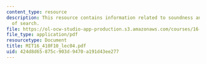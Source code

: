 ```yaml
---
content_type: resource
description: This resource contains information related to soundness and completeness
  of search.
file: https://ol-ocw-studio-app-production.s3.amazonaws.com/courses/16-410-principles-of-autonomy-and-decision-making-fall-2010/424d8d65875c903d9470a191d43ee277_MIT16_410F10_lec04.pdf
file_type: application/pdf
resourcetype: Document
title: MIT16_410F10_lec04.pdf
uid: 424d8d65-875c-903d-9470-a191d43ee277
---
```

